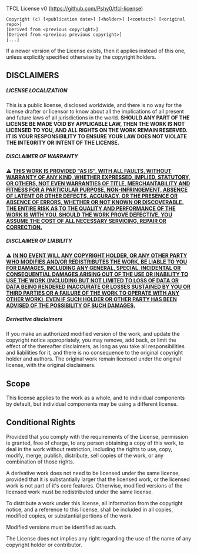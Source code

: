 <div                                                            />
<div    THIS IS NOT A TEXT FILE                                 />
<div    VISUALIZE IT WITH A PROPER MARKDOWN RENDERER            />
<div                                                            />
<div    BLABLALALALALALALLALLA                                  />
<div                                                            />
<div    IF YOU CAN READ THIS TEXT THEN THE LICENSE IS NOT WHAT  />
<div    YOU ARE READING                                         />
<div                                                            />



TFCL License v0 (https://github.com/Pshy0/tfcl-license)

    Copyright (c) [<publication date>] [<holder>] [<contact>] [<original repo>]
    [Derived from <previous copyright>]
    [Derived from <previous previous copyright>]
    [...]



If a newer version of the License exists, then it applies instead of this one, unless explicitly specified otherwise by the copyright holders.

## DISCLAIMERS

##### LICENSE LOCALIZATION
This is a public license, disclosed worldwide, and there is no way for the license drafter or licensor to know about all the implications of all present and future laws of all jurisdictions in the world.
**SHOULD ANY PART OF THE LICENSE BE MADE VOID BY APPLICABLE LAW, THEN THE WORK IS NOT LICENSED TO YOU, AND ALL RIGHTS ON THE WORK REMAIN RESERVED. IT IS YOUR RESPONSIBILITY TO ENSURE YOUR LAW DOES NOT VIOLATE THE INTEGRITY OR INTENT OF THE LICENSE.**

##### DISCLAIMER OF WARRANTY
⚠️ [**THIS WORK IS PROVIDED "AS IS", WITH ALL FAULTS, WITHOUT WARRANTY OF ANY KIND, WHETHER EXPRESSED, IMPLIED, STATUTORY, OR OTHERS, NOT EVEN WARRANTIES OF TITLE, MERCHANTABILITY AND FITNESS FOR A PARTICULAR PURPOSE, NON-INFRINGEMENT, ABSENCE OF LATENT OR OTHER DEFECTS, ACCURACY, OR THE PRESENCE OR ABSENCE OF ERRORS, WHETHER OR NOT KNOWN OR DISCOVERABLE. THE ENTIRE RISK AS TO THE QUALITY AND PERFORMANCE OF THE WORK IS WITH YOU. SHOULD THE WORK PROVE DEFECTIVE, YOU ASSUME THE COST OF ALL NECESSARY SERVICING, REPAIR OR CORRECTION.**](#)

##### DISCLAIMER OF LIABILITY
⚠️ [**IN NO EVENT WILL ANY COPYRIGHT HOLDER, OR ANY OTHER PARTY WHO MODIFIES AND/OR REDISTRIBUTES THE WORK, BE LIABLE TO YOU FOR DAMAGES, INCLUDING ANY GENERAL, SPECIAL, INCIDENTAL OR CONSEQUENTIAL DAMAGES ARISING OUT OF THE USE OR INABILITY TO USE THE WORK (INCLUDING BUT NOT LIMITED TO LOSS OF DATA OR DATA BEING RENDERED INACCURATE OR LOSSES SUSTAINED BY YOU OR THIRD PARTIES OR A FAILURE OF THE WORK TO OPERATE WITH ANY OTHER WORK), EVEN IF SUCH HOLDER OR OTHER PARTY HAS BEEN ADVISED OF THE POSSIBILITY OF SUCH DAMAGES.**](#)

##### Derivative disclaimers
If you make an authorized modified version of the work, and update the copyright notice appropriately, you may remove, add back, or limit the effect of the thereafter disclaimers, as long as you take all responsibilities and liabilities for it, and there is no consequence to the original copyright holder and authors. The original work remain licensed under the original license, with the original disclaimers.



## Scope

This license applies to the work as a whole, and to individual components by default, but individual components may be using a different license.



## Conditional Rights

Provided that you comply with the requirements of the License, permission is granted, free of charge, to any person obtaining a copy of this work, to deal in the work without restriction, including the rights to use, copy, modify, merge, publish, distribute, sell copies of the work, or any combination of those rights.

A derivative work does not need to be licensed under the same license, provided that it is substantially larger that the licensed work, or the licensed work is not part of it's core features. Otherwise, modified versions of the licensed work must be redistributed under the same license.

To distribute a work under this license, all information from the copyright notice, and a reference to this license, shall be included in all copies, modified copies, or substantial portions of the work.

Modified versions must be identified as such.

The License does not implies any right regarding the use of the name of any copyright holder or contributor.
